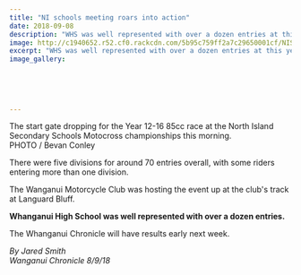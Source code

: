 ```yaml
---
title: "NI schools meeting roars into action"
date: 2018-09-08
description: "WHS was well represented with over a dozen entries at this years NISS's Motocross Champs..."
image: http://c1940652.r52.cf0.rackcdn.com/5b95c759ff2a7c29650001cf/NISS-in-Wanganui.Chronicle-8-sept.gif
excerpt: "WHS was well represented with over a dozen entries at this years NISS's Motocross champs in Wanganui."
image_gallery:
    
    
    
    
    
---
```


<p class="element element-paragraph">The start gate dropping for the Year 12-16 85cc race at the North Island Secondary Schools Motocross championships this morning.<br />PHOTO / Bevan Conley</p>
<p class="element element-paragraph">There were five divisions for around 70 entries overall, with some riders entering more than one division.</p>
<p class="element element-paragraph">The Wanganui Motorcycle Club was hosting the event up at the club's track at Languard Bluff.</p>
<p class="element element-paragraph"><strong>Whanganui High School was well represented with over a dozen entries.</strong></p>
<p class="element element-paragraph"><span>The Whanganui Chronicle will have results early next week.</span></p>
<p class="element element-paragraph"><em>By Jared Smith<br />Wanganui Chronicle 8/9/18</em></p>

